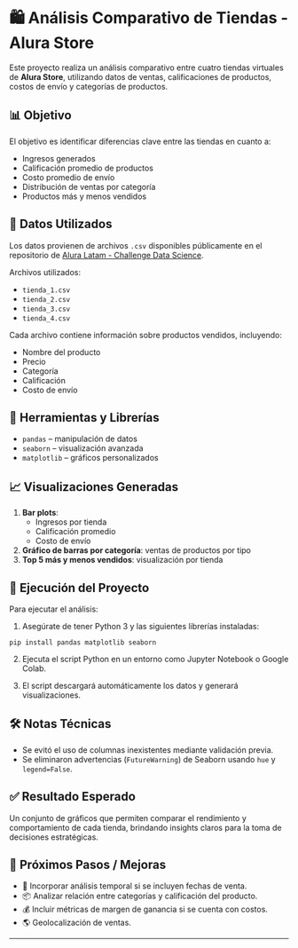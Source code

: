 # 🛍️ Análisis Comparativo de Tiendas - Alura Store

Este proyecto realiza un análisis comparativo entre cuatro tiendas virtuales de **Alura Store**, utilizando datos de ventas, calificaciones de productos, costos de envío y categorías de productos.

## 📊 Objetivo

El objetivo es identificar diferencias clave entre las tiendas en cuanto a:

- Ingresos generados  
- Calificación promedio de productos  
- Costo promedio de envío  
- Distribución de ventas por categoría  
- Productos más y menos vendidos

## 📁 Datos Utilizados

Los datos provienen de archivos `.csv` disponibles públicamente en el repositorio de [Alura Latam - Challenge Data Science](https://github.com/alura-es-cursos/challenge1-data-science-latam).

Archivos utilizados:

- `tienda_1.csv`
- `tienda_2.csv`
- `tienda_3.csv`
- `tienda_4.csv`

Cada archivo contiene información sobre productos vendidos, incluyendo:

- Nombre del producto  
- Precio  
- Categoría  
- Calificación  
- Costo de envío  

## 🧪 Herramientas y Librerías

- `pandas` – manipulación de datos  
- `seaborn` – visualización avanzada  
- `matplotlib` – gráficos personalizados  

## 📈 Visualizaciones Generadas

1. **Bar plots**:
   - Ingresos por tienda
   - Calificación promedio
   - Costo de envío
2. **Gráfico de barras por categoría**: ventas de productos por tipo
3. **Top 5 más y menos vendidos**: visualización por tienda

## 🚀 Ejecución del Proyecto

Para ejecutar el análisis:

1. Asegúrate de tener Python 3 y las siguientes librerías instaladas:

```
pip install pandas matplotlib seaborn
```

2. Ejecuta el script Python en un entorno como Jupyter Notebook o Google Colab.

3. El script descargará automáticamente los datos y generará visualizaciones.

## 🛠️ Notas Técnicas

- Se evitó el uso de columnas inexistentes mediante validación previa.
- Se eliminaron advertencias (`FutureWarning`) de Seaborn usando `hue` y `legend=False`.

## ✅ Resultado Esperado

Un conjunto de gráficos que permiten comparar el rendimiento y comportamiento de cada tienda, brindando insights claros para la toma de decisiones estratégicas.

## 🚧 Próximos Pasos / Mejoras

- 📅 Incorporar análisis temporal si se incluyen fechas de venta.
- 📦 Analizar relación entre categorías y calificación del producto.
- 💰 Incluir métricas de margen de ganancia si se cuenta con costos.
- 🌎 Geolocalización de ventas.


---

